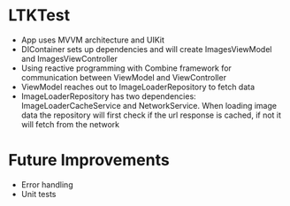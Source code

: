 # LTKTest
- App uses MVVM architecture and UIKit
- DIContainer sets up dependencies and will create ImagesViewModel and ImagesViewController
- Using reactive programming with Combine framework for communication between ViewModel and ViewController
- ViewModel reaches out to ImageLoaderRepository to fetch data
- ImageLoaderRepository has two dependencies: ImageLoaderCacheService and NetworkService. When loading image data the repository will first check if the url response is cached, if not it will fetch from the network

# Future Improvements 
- Error handling
- Unit tests
